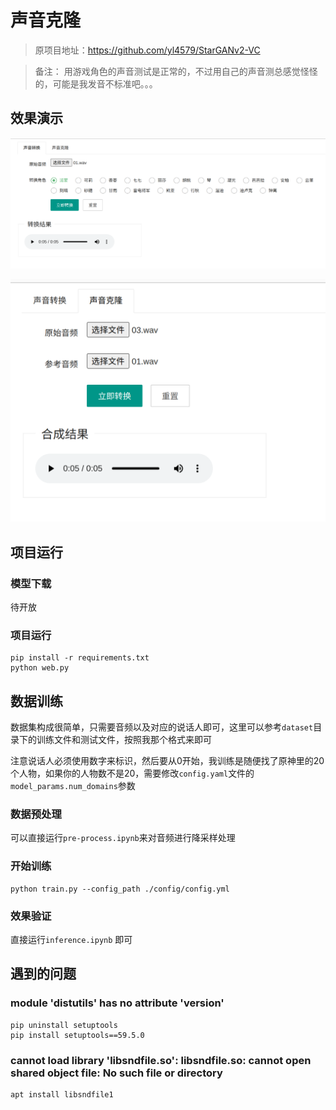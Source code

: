 # 声音克隆
> 原项目地址：https://github.com/yl4579/StarGANv2-VC

> 备注： 用游戏角色的声音测试是正常的，不过用自己的声音测总感觉怪怪的，可能是我发音不标准吧。。。

## 效果演示

![](images/3ad20050.png)

![](images/0328c738.png)

## 项目运行
### 模型下载

待开放

### 项目运行

```shell
pip install -r requirements.txt
python web.py
```

## 数据训练

数据集构成很简单，只需要音频以及对应的说话人即可，这里可以参考`dataset`目录下的训练文件和测试文件，按照我那个格式来即可

注意说话人必须使用数字来标识，然后要从0开始，我训练是随便找了原神里的20个人物，如果你的人物数不是20，需要修改`config.yaml`文件的`model_params.num_domains`参数

### 数据预处理
可以直接运行`pre-process.ipynb`来对音频进行降采样处理

### 开始训练
```shell
python train.py --config_path ./config/config.yml
```

### 效果验证
直接运行`inference.ipynb` 即可


## 遇到的问题
### module 'distutils' has no attribute 'version'
```shell
pip uninstall setuptools
pip install setuptools==59.5.0
```

### cannot load library 'libsndfile.so': libsndfile.so: cannot open shared object file: No such file or directory
```shell
apt install libsndfile1
```

